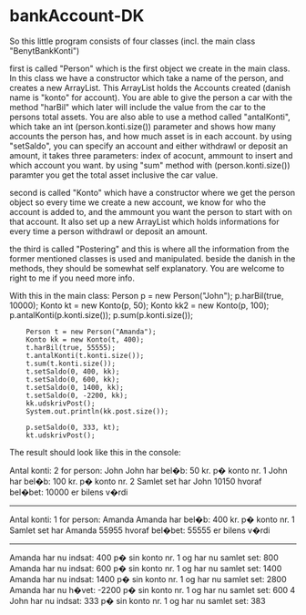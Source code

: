 # bankAccount-DK

So this little program consists of four classes (incl. the main class "BenytBankKonti")

first is called "Person" which is the first object we create in the main class. In this class we have a constructor which take a name of the person, and creates a new ArrayList. This ArrayList holds the Accounts created (danish name is "konto" for account). You are able to give the person a car with the method "harBil" which later will include the value from the car to the persons total assets. You are also able to use a method called "antalKonti", which take an int (person.konti.size()) parameter and shows how many accounts the person has, and how much asset is in each account.
by using "setSaldo", you can specify an account and either withdrawl or deposit an amount, it takes three parameters: index of acocunt, ammount to insert and which account you want.
by using "sum" method with (person.konti.size()) paramter you get the total asset inclusive the car value.


second is called "Konto" which have a constructor where we get the person object so every time we create a new account, we know for who the account is added to, and the ammount you want the person to start with on that account. It also set up a new ArrayList which holds informations for every time a person withdrawl or deposit an amount.

the third is called "Postering" and this is where all the information from the former mentioned classes is used and manipulated. beside the danish in the methods, they should be somewhat self explanatory. You are welcome to right to me if you need more info.

With this in the main class: 
	Person p = new Person("John");
		p.harBil(true, 10000);
		Konto kt = new Konto(p, 50);
		Konto kk2 = new Konto(p, 100);
		p.antalKonti(p.konti.size());
		p.sum(p.konti.size());
		
		Person t = new Person("Amanda");
		Konto kk = new Konto(t, 400);
		t.harBil(true, 55555);
		t.antalKonti(t.konti.size());
		t.sum(t.konti.size());
		t.setSaldo(0, 400, kk);
		t.setSaldo(0, 600, kk);
		t.setSaldo(0, 1400, kk);
		t.setSaldo(0, -2200, kk);
		kk.udskrivPost();
		System.out.println(kk.post.size());
		
		p.setSaldo(0, 333, kt);
		kt.udskrivPost();
    

The result should look like this in the console: 

Antal konti: 2 for person: John
John har bel�b: 50 kr. p� konto nr. 1
John har bel�b: 100 kr. p� konto nr. 2
Samlet set har John 10150 hvoraf bel�bet: 10000 er bilens v�rdi
*****************************************************
Antal konti: 1 for person: Amanda
Amanda har bel�b: 400 kr. p� konto nr. 1
Samlet set har Amanda 55955 hvoraf bel�bet: 55555 er bilens v�rdi
*****************************************************
Amanda har nu indsat: 400 p� sin konto nr. 1 og har nu samlet set: 800
Amanda har nu indsat: 600 p� sin konto nr. 1 og har nu samlet set: 1400
Amanda har nu indsat: 1400 p� sin konto nr. 1 og har nu samlet set: 2800
Amanda har nu h�vet: -2200 p� sin konto nr. 1 og har nu samlet set: 600
4
John har nu indsat: 333 p� sin konto nr. 1 og har nu samlet set: 383


